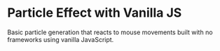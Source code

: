 # Particle Effect with Vanilla JS

Basic particle generation that reacts to mouse movements
built with no frameworks using vanilla JavaScript.